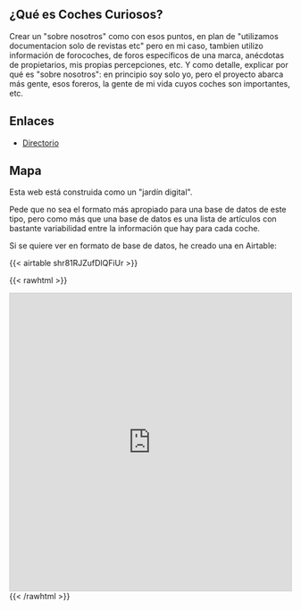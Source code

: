 ## ¿Qué es Coches Curiosos?

Crear un "sobre nosotros" como con esos puntos, en plan de "utilizamos documentacion solo de revistas etc" pero en mi caso, tambien utilizo información de forocoches, de foros específicos de una marca, anécdotas de propietarios, mis propias percepciones, etc.  Y como detalle, explicar por qué es "sobre nosotros": en principio soy solo yo, pero el proyecto abarca más gente, esos foreros, la gente de mi vida cuyos coches son importantes, etc. 

## Enlaces 
- [Directorio](Directorio.md)


## Mapa
Esta web está construida como un "jardín digital".

Pede que no sea el formato más apropiado para una base de datos de este tipo, pero como más que una base de datos es una lista de artículos con bastante variabilidad entre la información que hay para cada coche. 

Si se quiere ver en formato de base de datos, he creado una en Airtable: 




{{< airtable shr81RJZufDlQFiUr >}}

{{< rawhtml >}}
  <iframe class="airtable-embed" src="https://airtable.com/embed/shr81RJZufDlQFiUr?backgroundColor=gray&viewControls=on" frameborder="0" onmousewheel="" width="100%" height="533" style="background: transparent; border: 1px solid #ccc;"></iframe>
{{< /rawhtml >}}